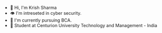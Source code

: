 - 👋 Hi, I'm Krish Sharma
- 👁️ I'm intreseted in cyber security.
- 🌱 I'm currently pursuing BCA.
-  🏫 Student at Centurion University Technology and Management - India
